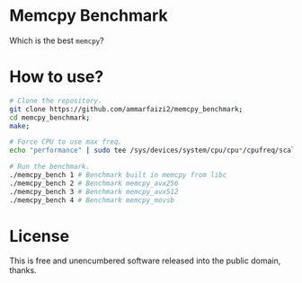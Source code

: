 # Memcpy Benchmark
Which is the best `memcpy`?

# How to use?
```sh
# Clone the repository.
git clone https://github.com/ammarfaizi2/memcpy_benchmark;
cd memcpy_benchmark;
make;

# Force CPU to use max freq.
echo "performance" | sudo tee /sys/devices/system/cpu/cpu*/cpufreq/scaling_governor;

# Run the benchmark.
./memcpy_bench 1 # Benchmark built in memcpy from libc
./memcpy_bench 2 # Benchmark memcpy_avx256
./memcpy_bench 3 # Benchmark memcpy_avx512
./memcpy_bench 4 # Benchmark memcpy_movsb
```

# License
This is free and unencumbered software released into the public domain, thanks.
